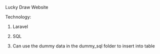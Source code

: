 Lucky Draw Website

Technology:
1. Laravel
2. SQL

1. Can use the dummy data in the dummy_sql folder to insert into table
